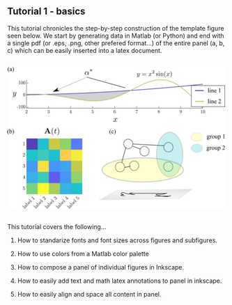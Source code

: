 
## Tutorial 1 - basics

This tutorial chronicles the step-by-step construction of the template figure seen below. We start by generating data in Matlab (or Python) and end with a single pdf (or .eps, .png, other prefered format...) of the entire panel (a, b, c) which can be easily inserted into a latex document. 

##

<img src="figures/demo_panel.png" width="500">

##

This tutorial covers the following...

1. How to standarize fonts and font sizes across figures and subfigures.

2. How to use colors from a Matlab color palette

3. How to compose a panel of individual figures in Inkscape.

4. How to easily add text and math latex annotations to panel in inkscape.

5. How to easily align and space all content in panel.
